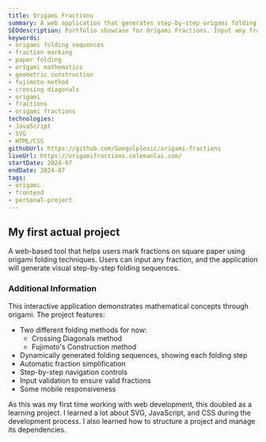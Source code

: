 ```yaml
---
title: Origami Fractions
summary: A web application that generates step-by-step origami folding sequences to mark any fraction on a square piece of paper.
SEOdescription: Portfolio showcase for Origami Fractions. Input any fraction to get step-by-step folding sequences that will help you mark that fraction on a square piece of paper using different origami methods.
keywords:
- origami folding sequences
- fraction marking
- paper folding
- origami mathematics
- geometric construction
- fujimoto method
- crossing diagonals
- origami
- fractions
- origami fractions
technologies: 
- JavaScript
- SVG
- HTML/CSS
githubUrl: https://github.com/Googolplexic/origami-fractions
liveUrl: https://origamifractions.colemanlai.com/
startDate: 2024-07
endDate: 2024-07
tags:
- origami
- frontend
- personal-project
---
```


## My first actual project

A web-based tool that helps users mark fractions on square paper using origami folding techniques. Users can input any fraction, and the application will generate visual step-by-step folding sequences.

### Additional Information

This interactive application demonstrates mathematical concepts through origami. The project features:

- Two different folding methods for now:
  - Crossing Diagonals method
  - Fujimoto's Construction method
- Dynamically generated folding sequences, showing each folding step
- Automatic fraction simplification
- Step-by-step navigation controls
- Input validation to ensure valid fractions
- Some mobile responsiveness

As this was my first time working with web development, this doubled as a learning project. I learned a lot about SVG, JavaScript, and CSS during the development process. I also learned how to structure a project and manage its dependencies.
